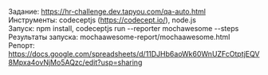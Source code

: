 Задание: https://hr-challenge.dev.tapyou.com/qa-auto.html  
Инструменты: codeceptjs (https://codecept.io/), node.js  
Запуcк: npm install, codeceptjs run --reporter mochawesome --steps  
Результаты запуска: mochaawesome-report/mochaawesome.html  
Репорт: https://docs.google.com/spreadsheets/d/11DJHb6aoWk60WnUZFcOtptjEQV8Mpxa4ovNjMo5AQzc/edit?usp=sharing
